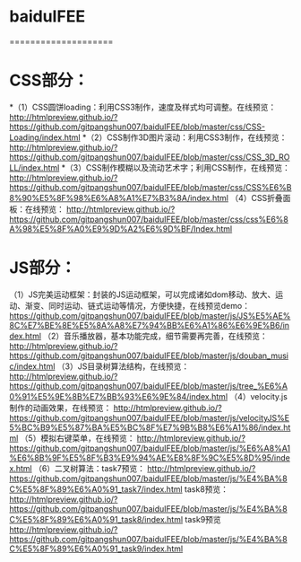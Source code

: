 # baiduIFEE
====================
# CSS部分：
*（1）CSS圆饼loading：利用CSS3制作，速度及样式均可调整。在线预览：http://htmlpreview.github.io/?https://github.com/gitpangshun007/baiduIFEE/blob/master/css/CSS-Loading/index.html
*（2）CSS制作3D图片滚动：利用CSS3制作，在线预览：http://htmlpreview.github.io/?https://github.com/gitpangshun007/baiduIFEE/blob/master/css/CSS_3D_ROLL/index.html
*（3）CSS制作模糊以及流动艺术字；利用CSS制作，在线预览：
http://htmlpreview.github.io/?https://github.com/gitpangshun007/baiduIFEE/blob/master/css/CSS%E6%B8%90%E5%8F%98%E6%A8%A1%E7%B3%8A/index.html
（4）CSS折叠面板：在线预览：
http://htmlpreview.github.io/?https://github.com/gitpangshun007/baiduIFEE/blob/master/css/css%E6%8A%98%E5%8F%A0%E9%9D%A2%E6%9D%BF/Index.html
# JS部分：
（1）JS完美运动框架：封装的JS运动框架，可以完成诸如dom移动、放大、运动、渐变、同时运动、链式运动等情况，方便快捷，在线预览demo：https://github.com/gitpangshun007/baiduIFEE/blob/master/js/JS%E5%AE%8C%E7%BE%8E%E5%8A%A8%E7%94%BB%E6%A1%86%E6%9E%B6/index.html
（2）音乐播放器，基本功能完成，细节需要再完善，在线预览：
http://htmlpreview.github.io/?https://github.com/gitpangshun007/baiduIFEE/blob/master/js/douban_music/index.html
（3）JS目录树算法结构，在线预览：
http://htmlpreview.github.io/?https://github.com/gitpangshun007/baiduIFEE/blob/master/js/tree_%E6%A0%91%E5%9E%8B%E7%BB%93%E6%9E%84/index.html
（4）velocity.js制作的动画效果，在线预览：
http://htmlpreview.github.io/?https://github.com/gitpangshun007/baiduIFEE/blob/master/js/velocityJS%E5%BC%B9%E5%87%BA%E5%BC%8F%E7%9B%B8%E6%A1%86/index.html
（5）模拟右键菜单，在线预览：
http://htmlpreview.github.io/?https://github.com/gitpangshun007/baiduIFEE/blob/master/js/%E6%A8%A1%E6%8B%9F%E5%8F%B3%E9%94%AE%E8%8F%9C%E5%8D%95/index.html
（6）二叉树算法：task7预览：
http://htmlpreview.github.io/?https://github.com/gitpangshun007/baiduIFEE/blob/master/js/%E4%BA%8C%E5%8F%89%E6%A0%91_task7/index.html
                task8预览：
                http://htmlpreview.github.io/?https://github.com/gitpangshun007/baiduIFEE/blob/master/js/%E4%BA%8C%E5%8F%89%E6%A0%91_task8/index.html
                task9预览
                http://htmlpreview.github.io/?https://github.com/gitpangshun007/baiduIFEE/blob/master/js/%E4%BA%8C%E5%8F%89%E6%A0%91_task9/index.html
                
